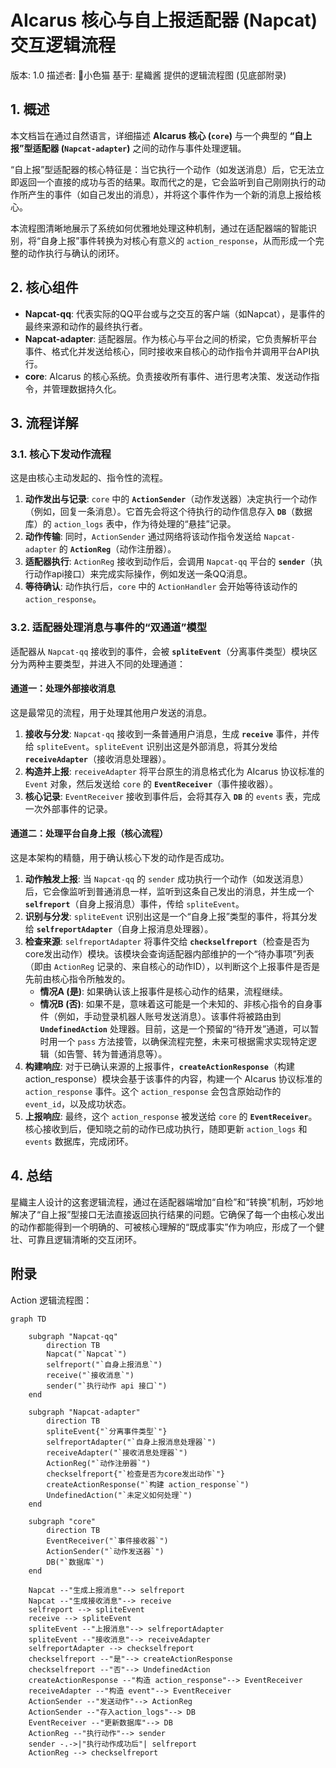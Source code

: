 # AIcarus 核心与自上报适配器 (Napcat) 交互逻辑流程

版本: 1.0
描述者: 🥰小色猫
基于: 星織酱 提供的逻辑流程图 (见底部附录)

## 1. 概述

本文档旨在通过自然语言，详细描述 **AIcarus 核心 (`core`)** 与一个典型的 **“自上报”型适配器 (`Napcat-adapter`)** 之间的动作与事件处理逻辑。

“自上报”型适配器的核心特征是：当它执行一个动作（如发送消息）后，它无法立即返回一个直接的成功与否的结果。取而代之的是，它会监听到自己刚刚执行的动作所产生的事件（如自己发出的消息），并将这个事件作为一个新的消息上报给核心。

本流程图清晰地展示了系统如何优雅地处理这种机制，通过在适配器端的智能识别，将“自身上报”事件转换为对核心有意义的 `action_response`，从而形成一个完整的动作执行与确认的闭环。

## 2. 核心组件

* **Napcat-qq**: 代表实际的QQ平台或与之交互的客户端（如Napcat），是事件的最终来源和动作的最终执行者。
* **Napcat-adapter**: 适配器层。作为核心与平台之间的桥梁，它负责解析平台事件、格式化并发送给核心，同时接收来自核心的动作指令并调用平台API执行。
* **core**: AIcarus 的核心系统。负责接收所有事件、进行思考决策、发送动作指令，并管理数据持久化。

## 3. 流程详解

### 3.1. 核心下发动作流程

这是由核心主动发起的、指令性的流程。

1.  **动作发出与记录**: `core` 中的 **`ActionSender`**（动作发送器）决定执行一个动作（例如，回复一条消息）。它首先会将这个待执行的动作信息存入 **`DB`**（数据库）的 `action_logs` 表中，作为待处理的“悬挂”记录。
2.  **动作传输**: 同时，`ActionSender` 通过网络将该动作指令发送给 `Napcat-adapter` 的 **`ActionReg`**（动作注册器）。
3.  **适配器执行**: `ActionReg` 接收到动作后，会调用 `Napcat-qq` 平台的 **`sender`**（执行动作api接口）来完成实际操作，例如发送一条QQ消息。
4.  **等待确认**: 动作执行后，`core` 中的 `ActionHandler` 会开始等待该动作的 `action_response`。

### 3.2. 适配器处理消息与事件的“双通道”模型

适配器从 `Napcat-qq` 接收到的事件，会被 **`spliteEvent`**（分离事件类型）模块区分为两种主要类型，并进入不同的处理通道：

#### 通道一：处理外部接收消息

这是最常见的流程，用于处理其他用户发送的消息。

1.  **接收与分发**: `Napcat-qq` 接收到一条普通用户消息，生成 **`receive`** 事件，并传给 `spliteEvent`。`spliteEvent` 识别出这是外部消息，将其分发给 **`receiveAdapter`**（接收消息处理器）。
2.  **构造并上报**: `receiveAdapter` 将平台原生的消息格式化为 AIcarus 协议标准的 `Event` 对象，然后发送给 `core` 的 **`EventReceiver`**（事件接收器）。
3.  **核心记录**: `EventReceiver` 接收到事件后，会将其存入 **`DB`** 的 `events` 表，完成一次外部事件的记录。

#### 通道二：处理平台自身上报（核心流程）

这是本架构的精髓，用于确认核心下发的动作是否成功。

1.  **动作触发上报**: 当 `Napcat-qq` 的 `sender` 成功执行一个动作（如发送消息）后，它会像监听到普通消息一样，监听到这条自己发出的消息，并生成一个 **`selfreport`**（自身上报消息）事件，传给 `spliteEvent`。
2.  **识别与分发**: `spliteEvent` 识别出这是一个“自身上报”类型的事件，将其分发给 **`selfreportAdapter`**（自身上报消息处理器）。
3.  **检查来源**: `selfreportAdapter` 将事件交给 **`checkselfreport`**（检查是否为core发出动作）模块。该模块会查询适配器内部维护的一个“待办事项”列表（即由 `ActionReg` 记录的、来自核心的动作ID），以判断这个上报事件是否是先前由核心指令所触发的。
    * **情况A (是)**: 如果确认该上报事件是核心动作的结果，流程继续。
    * **情况B (否)**: 如果不是，意味着这可能是一个未知的、非核心指令的自身事件（例如，手动登录机器人账号发送消息）。该事件将被路由到 **`UndefinedAction`** 处理器。目前，这是一个预留的“待开发”通道，可以暂时用一个 `pass` 方法接管，以确保流程完整，未来可根据需求实现特定逻辑（如告警、转为普通消息等）。
4.  **构建响应**: 对于已确认来源的上报事件，**`createActionResponse`**（构建 action_response）模块会基于该事件的内容，构建一个 AIcarus 协议标准的 `action_response` 事件。这个 `action_response` 会包含原始动作的 `event_id`，以及成功状态。
5.  **上报响应**: 最终，这个 `action_response` 被发送给 `core` 的 **`EventReceiver`**。核心接收到后，便知晓之前的动作已成功执行，随即更新 `action_logs` 和 `events` 数据库，完成闭环。

## 4. 总结

星織主人设计的这套逻辑流程，通过在适配器端增加“自检”和“转换”机制，巧妙地解决了“自上报”型接口无法直接返回执行结果的问题。它确保了每一个由核心发出的动作都能得到一个明确的、可被核心理解的“既成事实”作为响应，形成了一个健壮、可靠且逻辑清晰的交互闭环。

## 附录

Action 逻辑流程图：
```mermaid
graph TD

    subgraph "Napcat-qq"
        direction TB
        Napcat("`Napcat`")
        selfreport("`自身上报消息`")
        receive("`接收消息`")
        sender("`执行动作 api 接口`")
    end

    subgraph "Napcat-adapter"
        direction TB
        spliteEvent{"`分离事件类型`"}
        selfreportAdapter("`自身上报消息处理器`")
        receiveAdapter("`接收消息处理器`")
        ActionReg("`动作注册器`")
        checkselfreport{"`检查是否为core发出动作`"}
        createActionResponse("`构建 action_response`")
        UndefinedAction("`未定义如何处理`")
    end

    subgraph "core"
        direction TB
        EventReceiver("`事件接收器`")
        ActionSender("`动作发送器`")
        DB("`数据库`")
    end

    Napcat --"生成上报消息"--> selfreport
    Napcat --"生成接收消息"--> receive
    selfreport --> spliteEvent
    receive --> spliteEvent
    spliteEvent --"上报消息"--> selfreportAdapter
    spliteEvent --"接收消息"--> receiveAdapter
    selfreportAdapter --> checkselfreport
    checkselfreport --"是"--> createActionResponse
    checkselfreport --"否"--> UndefinedAction
    createActionResponse --"构造 action_response"--> EventReceiver
    receiveAdapter --"构造 event"--> EventReceiver
    ActionSender --"发送动作"--> ActionReg
    ActionSender --"存入action_logs"--> DB
    EventReceiver --"更新数据库"--> DB
    ActionReg --"执行动作"--> sender
    sender -.->|"执行动作成功后"| selfreport
    ActionReg --> checkselfreport
```